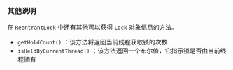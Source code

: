 ### 其他说明

在 `ReentrantLock` 中还有其他可以获得 `Lock` 对象信息的方法。

+ `getHoldCount()` ：该方法将返回当前线程获取锁的次数
+ `isHeldByCurrentThread()` ：该方法返回一个布尔值，它指示锁是否由当前线程拥有

